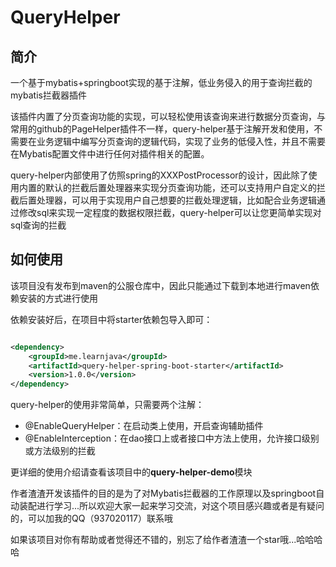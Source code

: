 # QueryHelper



## 简介

一个基于mybatis+springboot实现的基于注解，低业务侵入的用于查询拦截的mybatis拦截器插件

该插件内置了分页查询功能的实现，可以轻松使用该查询来进行数据分页查询，与常用的github的PageHelper插件不一样，query-helper基于注解开发和使用，不需要在业务逻辑中编写分页查询的逻辑代码，实现了业务的低侵入性，并且不需要在Mybatis配置文件中进行任何对插件相关的配置。

query-helper内部使用了仿照spring的XXXPostProcessor的设计，因此除了使用内置的默认的拦截后置处理器来实现分页查询功能，还可以支持用户自定义的拦截后置处理器，可以用于实现用户自己想要的拦截处理逻辑，比如配合业务逻辑通过修改sql来实现一定程度的数据权限拦截，query-helper可以让您更简单实现对sql查询的拦截



## 如何使用

该项目没有发布到maven的公服仓库中，因此只能通过下载到本地进行maven依赖安装的方式进行使用

依赖安装好后，在项目中将starter依赖包导入即可：

```xml

<dependency>
	<groupId>me.learnjava</groupId>
	<artifactId>query-helper-spring-boot-starter</artifactId>
	<version>1.0.0</version>
</dependency>

```



query-helper的使用非常简单，只需要两个注解：

- @EnableQueryHelper：在启动类上使用，开启查询辅助插件
- @EnableInterception：在dao接口上或者接口中方法上使用，允许接口级别或方法级别的拦截

更详细的使用介绍请查看该项目中的**query-helper-demo**模块



作者渣渣开发该插件的目的是为了对Mybatis拦截器的工作原理以及springboot自动装配进行学习...所以欢迎大家一起来学习交流，对这个项目感兴趣或者是有疑问的，可以加我的QQ（937020117）联系哦

如果该项目对你有帮助或者觉得还不错的，别忘了给作者渣渣一个star哦...哈哈哈哈

















